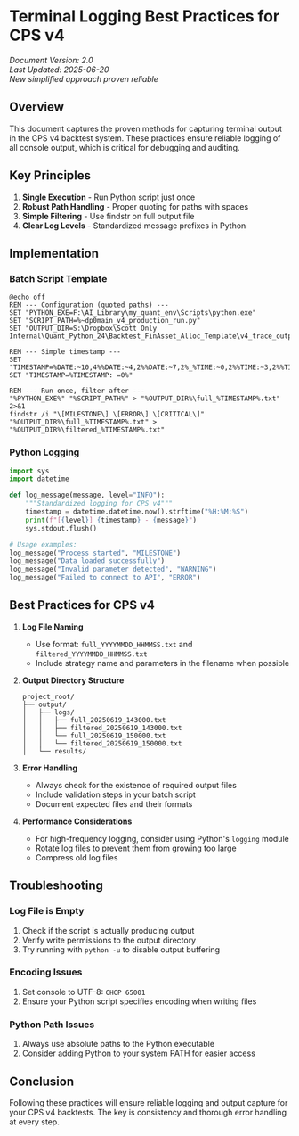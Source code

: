 # Terminal Logging Best Practices for CPS v4

*Document Version: 2.0*  
*Last Updated: 2025-06-20*  
*New simplified approach proven reliable*

## Overview

This document captures the proven methods for capturing terminal output in the CPS v4 backtest system. These practices ensure reliable logging of all console output, which is critical for debugging and auditing.

## Key Principles

1. **Single Execution** - Run Python script just once
2. **Robust Path Handling** - Proper quoting for paths with spaces
3. **Simple Filtering** - Use findstr on full output file
4. **Clear Log Levels** - Standardized message prefixes in Python

## Implementation

### Batch Script Template

```batch
@echo off
REM --- Configuration (quoted paths) ---
SET "PYTHON_EXE=F:\AI_Library\my_quant_env\Scripts\python.exe"
SET "SCRIPT_PATH=%~dp0main_v4_production_run.py"
SET "OUTPUT_DIR=S:\Dropbox\Scott Only Internal\Quant_Python_24\Backtest_FinAsset_Alloc_Template\v4_trace_outputs"

REM --- Simple timestamp ---
SET "TIMESTAMP=%DATE:~10,4%%DATE:~4,2%%DATE:~7,2%_%TIME:~0,2%%TIME:~3,2%%TIME:~6,2%"
SET "TIMESTAMP=%TIMESTAMP: =0%"

REM --- Run once, filter after ---
"%PYTHON_EXE%" "%SCRIPT_PATH%" > "%OUTPUT_DIR%\full_%TIMESTAMP%.txt" 2>&1
findstr /i "\[MILESTONE\] \[ERROR\] \[CRITICAL\]" "%OUTPUT_DIR%\full_%TIMESTAMP%.txt" > "%OUTPUT_DIR%\filtered_%TIMESTAMP%.txt"
```

### Python Logging

```python
import sys
import datetime

def log_message(message, level="INFO"):
    """Standardized logging for CPS v4"""
    timestamp = datetime.datetime.now().strftime("%H:%M:%S")
    print(f"[{level}] {timestamp} - {message}")
    sys.stdout.flush()

# Usage examples:
log_message("Process started", "MILESTONE")
log_message("Data loaded successfully")
log_message("Invalid parameter detected", "WARNING")
log_message("Failed to connect to API", "ERROR")
```

## Best Practices for CPS v4

1. **Log File Naming**
   - Use format: `full_YYYYMMDD_HHMMSS.txt` and `filtered_YYYYMMDD_HHMMSS.txt`
   - Include strategy name and parameters in the filename when possible

2. **Output Directory Structure**

   ```
   project_root/
   ├── output/
   │   ├── logs/
   │   │   ├── full_20250619_143000.txt
   │   │   ├── filtered_20250619_143000.txt
   │   │   └── full_20250619_150000.txt
   │   │   └── filtered_20250619_150000.txt
   │   └── results/
   ```

3. **Error Handling**
   - Always check for the existence of required output files
   - Include validation steps in your batch script
   - Document expected files and their formats

4. **Performance Considerations**
   - For high-frequency logging, consider using Python's `logging` module
   - Rotate log files to prevent them from growing too large
   - Compress old log files

## Troubleshooting

### Log File is Empty

1. Check if the script is actually producing output
2. Verify write permissions to the output directory
3. Try running with `python -u` to disable output buffering

### Encoding Issues

1. Set console to UTF-8: `CHCP 65001`
2. Ensure your Python script specifies encoding when writing files

### Python Path Issues

1. Always use absolute paths to the Python executable
2. Consider adding Python to your system PATH for easier access

## Conclusion

Following these practices will ensure reliable logging and output capture for your CPS v4 backtests. The key is consistency and thorough error handling at every step.
